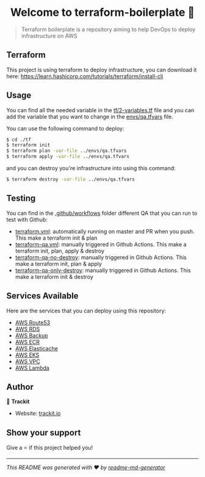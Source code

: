 <h1 style="text-align: center">Welcome to terraform-boilerplate 👋</h1>
<p>
</p>

> Terraform boilerplate is a repository aiming to help DevOps to deploy infrastructure on AWS

## Terraform

This project is using terraform to deploy infrastructure, you can download it here: https://learn.hashicorp.com/tutorials/terraform/install-cli

## Usage

You can find all the needed variable in the [tf/2-variables.tf](./tf/2-variables.tf) file
and you can add the variable that you want to change in the [envs/qa.tfvars](./envs/qa.tfvars) file.

You can use the following command to deploy:

```sh
$ cd ./tf
$ terraform init
$ terraform plan -var-file ../envs/qa.tfvars
$ terraform apply -var-file ../envs/qa.tfvars
```

and you can destroy you're infrastructure into using this command:

```sh
$ terraform destroy -var-file ../envs/qa.tfvars
```

## Testing

You can find in the [.github/workflows](./.github/workflows) folder different QA that you can run to test with Github:
- [terraform.yml](./.github/workflows/terraform.yml): automatically running on master and PR when you push. This make a terraform init & plan
- [terraform-qa.yml](./.github/workflows/terraform-qa.yml): manually triggered in Github Actions. This make a terraform init, plan, apply & destroy
- [terraform-qa-no-destroy](./.github/workflows/terraform-qa-no-destroy.yml): manually triggered in Github Actions. This make a terraform init, plan & apply
- [terraform-qa-only-destroy](./.github/workflows/terraform-qa-only-destroy.yml): manually triggered in Github Actions. This make a terraform init & destroy

## Services Available

Here are the services that you can deploy using this repository:
- [AWS Route53](./tf/route53.tf)
- [AWS RDS](./tf/rds.tf)
- [AWS Backup](./tf/backup.tf)
- [AWS ECR](./tf/ecr.tf)
- [AWS Elasticache](./tf/elasticache.tf)
- [AWS EKS](./tf/eks.tf)
- [AWS VPC](./tf/vpc.tf)
- [AWS Lambda](./tf/lambda.tf)

## Author

👤 **Trackit**

* Website: [trackit.io](www.trackit.io)

## Show your support

Give a ⭐️ if this project helped you!

***
_This README was generated with ❤️ by [readme-md-generator](https://github.com/kefranabg/readme-md-generator)_